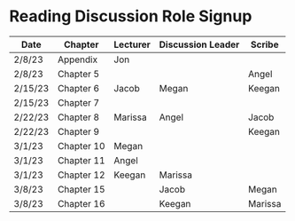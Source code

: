# Reading Discussion Role Signup

| Date    | Chapter    | Lecturer | Discussion Leader | Scribe |
| ------- | ---------- | -------- | ----------------- | ------ |
| 2/8/23  | Appendix   | Jon      |                   |        |
| 2/8/23  | Chapter 5  |          |                 |    Angel    |
| 2/15/23 | Chapter 6  | Jacob    |       Megan       |   Keegan     |
| 2/15/23 | Chapter 7  |          |                  |        |
| 2/22/23 | Chapter 8  |  Marissa        |   Angel                | Jacob  |
| 2/22/23 | Chapter 9  |          |                   |  Keegan|
| 3/1/23  | Chapter 10 |   Megan  |                 |        |
| 3/1/23  | Chapter 11 |   Angel       |                   |        |
| 3/1/23  | Chapter 12 |   Keegan       |          Marissa         |        |
| 3/8/23  | Chapter 15 |          |       Jacob       | Megan  |
| 3/8/23  | Chapter 16 |          |       Keegan         |       Marissa |
